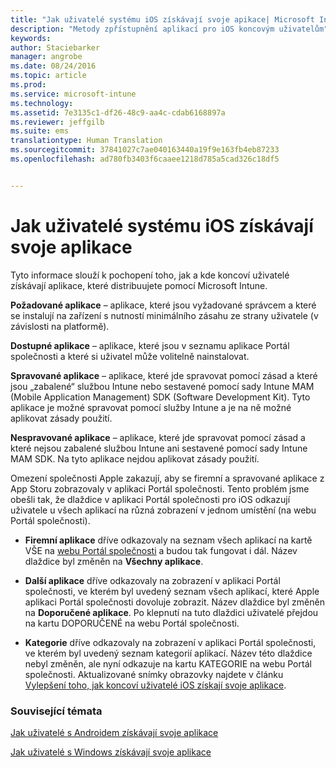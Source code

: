 ```yaml
---
title: "Jak uživatelé systému iOS získávají svoje apikace| Microsoft Intune"
description: "Metody zpřístupnění aplikací pro iOS koncovým uživatelům"
keywords: 
author: Staciebarker
manager: angrobe
ms.date: 08/24/2016
ms.topic: article
ms.prod: 
ms.service: microsoft-intune
ms.technology: 
ms.assetid: 7e3135c1-df26-48c9-aa4c-cdab6168897a
ms.reviewer: jeffgilb
ms.suite: ems
translationtype: Human Translation
ms.sourcegitcommit: 37841027c7ae040163440a19f9e163fb4eb87233
ms.openlocfilehash: ad780fb3403f6caaee1218d785a5cad326c18df5


---
```



# Jak uživatelé systému iOS získávají svoje aplikace

Tyto informace slouží k pochopení toho, jak a kde koncoví uživatelé získávají aplikace, které distribuujete pomocí Microsoft Intune.

**Požadované aplikace** – aplikace, které jsou vyžadované správcem a které se instalují na zařízení s nutností minimálního zásahu ze strany uživatele (v závislosti na platformě).

**Dostupné aplikace** – aplikace, které jsou v seznamu aplikace Portál společnosti a které si uživatel může volitelně nainstalovat.

**Spravované aplikace** – aplikace, které jde spravovat pomocí zásad a které jsou „zabalené“ službou Intune nebo sestavené pomocí sady Intune MAM (Mobile Application Management) SDK (Software Development Kit). Tyto aplikace je možné spravovat pomocí služby Intune a je na ně možné aplikovat zásady použití.

**Nespravované aplikace** – aplikace, které jde spravovat pomocí zásad a které nejsou zabalené službou Intune ani sestavené pomocí sady Intune MAM SDK. Na tyto aplikace nejdou aplikovat zásady použití.

Omezení společnosti Apple zakazují, aby se firemní a spravované aplikace z App Storu zobrazovaly v aplikaci Portál společnosti. Tento problém jsme obešli tak, že dlaždice v aplikaci Portál společnosti pro iOS odkazují uživatele u všech aplikací na různá zobrazení v jednom umístění (na webu Portál společnosti).

- **Firemní aplikace** dříve odkazovaly na seznam všech aplikací na kartě VŠE na [webu Portál společnosti](http://portal.manage.microsoft.com) a budou tak fungovat i dál. Název dlaždice byl změněn na **Všechny aplikace**.

- **Další aplikace** dříve odkazovaly na zobrazení v aplikaci Portál společnosti, ve kterém byl uvedený seznam všech aplikací, které Apple aplikaci Portál společnosti dovoluje zobrazit. Název dlaždice byl změněn na **Doporučené aplikace**. Po klepnutí na tuto dlaždici uživatelé přejdou na kartu DOPORUČENÉ na webu Portál společnosti.

-  **Kategorie** dříve odkazovaly na zobrazení v aplikaci Portál společnosti, ve kterém byl uvedený seznam kategorií aplikací. Název této dlaždice nebyl změněn, ale nyní odkazuje na kartu KATEGORIE na webu Portál společnosti.
Aktualizované snímky obrazovky najdete v článku [Vylepšení toho, jak koncoví uživatelé iOS získají svoje aplikace](https://gallery.technet.microsoft.com/Improvements-in-how-iOS-d1104186).



### Související témata
[Jak uživatelé s Androidem získávají svoje aplikace](how-your-android-users-get-their-apps.md)

[Jak uživatelé s Windows získávají svoje aplikace](how-your-windows-users-get-their-apps.md)



<!--HONumber=Oct16_HO2-->


